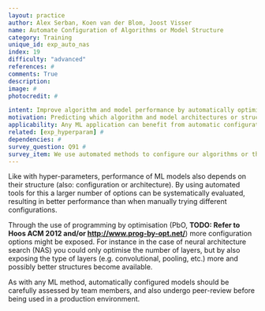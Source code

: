 ```yaml
---
layout: practice
author: Alex Serban, Koen van der Blom, Joost Visser
name: Automate Configuration of Algorithms or Model Structure
category: Training
unique_id: exp_auto_nas
index: 19
difficulty: "advanced"
references: #
comments: True
description:
image: #
photocredit: #

intent: Improve algorithm and model performance by automatically optimising their structures #
motivation: Predicting which algorithm and model architectures or structures are high-performing is very difficult, and trying different combinations is time-consuming. Optimisation tools are available to automate this. #
applicability: Any ML application can benefit from automatic configuration. #
related: [exp_hyperparam] #
dependencies: #
survey_question: Q91 #
survey_item: We use automated methods to configure our algorithms or the structure of our models.
---
```


Like with hyper-parameters, performance of ML models also depends on their structure (also: configuration or architecture). By using automated tools for this a larger number of options can be systematically evaluated, resulting in better performance than when manually trying different configurations.

Through the use of programming by optimisation (PbO, **TODO: Refer to Hoos ACM 2012 and/or http://www.prog-by-opt.net/**) more configuration options might be exposed. For instance in the case of neural architecture search (NAS) you could only optimise the number of layers, but by also exposing the type of layers (e.g. convolutional, pooling, etc.) more and possibly better structures become available.

As with any ML method, automatically configured models should be carefully assessed by team members, and also undergo peer-review before being used in a production environment.

